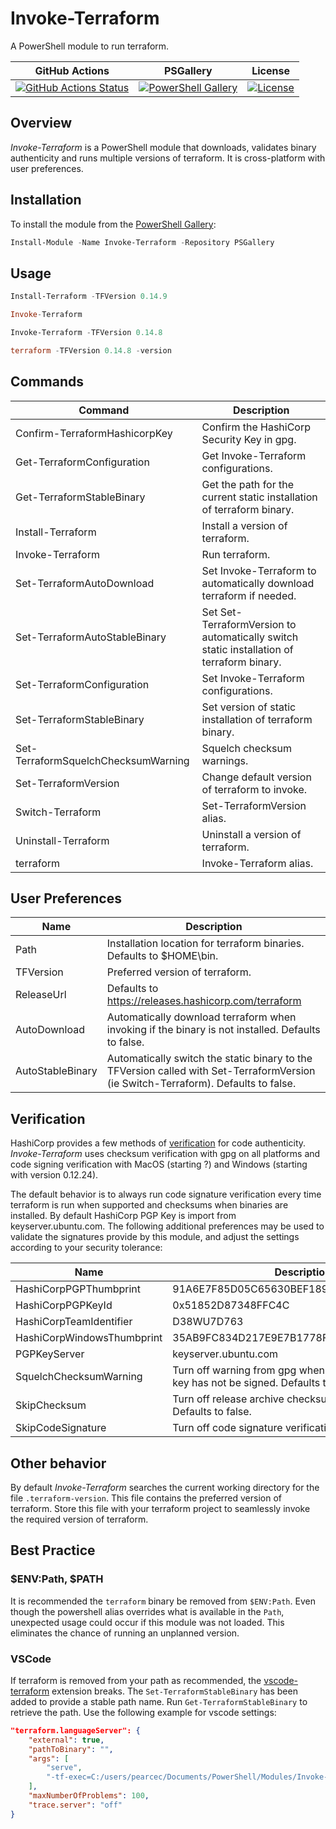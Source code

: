 # Invoke-Terraform

A PowerShell module to run terraform.

| GitHub Actions                                                         | PSGallery                                           | License                              |
| ---------------------------------------------------------------------- | --------------------------------------------------- | ------------------------------------ |
| [![GitHub Actions Status][github-actions-badge]][github-actions-build] | [![PowerShell Gallery][psgallery-badge]][psgallery] | [![License][license-badge]][license] |

## Overview

*Invoke-Terraform* is a PowerShell module that downloads, validates binary authenticity and runs multiple versions of terraform.  It is cross-platform with user preferences.

## Installation

To install the module from the [PowerShell Gallery](https://www.powershellgallery.com/):

```powershell
Install-Module -Name Invoke-Terraform -Repository PSGallery
```

## Usage

```powershell
Install-Terraform -TFVersion 0.14.9

Invoke-Terraform

Invoke-Terraform -TFVersion 0.14.8

terraform -TFVersion 0.14.8 -version
```

## Commands 
| Command                             | Description                                                                                |
| ----------------------------------- | ------------------------------------------------------------------------------------------ |
| Confirm-TerraformHashicorpKey       | Confirm the HashiCorp Security Key in gpg.                                                 |
| Get-TerraformConfiguration          | Get Invoke-Terraform configurations.                                                       |
| Get-TerraformStableBinary           | Get the path for the current static installation of terraform binary.                      |
| Install-Terraform                   | Install a version of terraform.                                                            |
| Invoke-Terraform                    | Run terraform.                                                                             |
| Set-TerraformAutoDownload           | Set Invoke-Terraform to automatically download terraform if needed.                        |
| Set-TerraformAutoStableBinary       | Set Set-TerraformVersion to automatically switch static  installation of terraform binary. |
| Set-TerraformConfiguration          | Set Invoke-Terraform configurations.                                                       |
| Set-TerraformStableBinary           | Set version of static installation of terraform binary.                                    |
| Set-TerraformSquelchChecksumWarning | Squelch checksum warnings.                                                                 |
| Set-TerraformVersion                | Change default version of terraform to invoke.                                             |
| Switch-Terraform                    | Set-TerraformVersion alias.                                                                |
| Uninstall-Terraform                 | Uninstall a version of terraform.                                                          |
| terraform                           | Invoke-Terraform alias.                                                                    |

## User Preferences

| Name             | Description                                                                                                                        |
| ---------------- | ---------------------------------------------------------------------------------------------------------------------------------- |
| Path             | Installation location for terraform binaries. Defaults to $HOME\bin.                                                               |
| TFVersion        | Preferred version of terraform.                                                                                                    |
| ReleaseUrl       | Defaults to https://releases.hashicorp.com/terraform                                                                               |
| AutoDownload     | Automatically download terraform when invoking if the binary is not installed. Defaults to false.                                  |
| AutoStableBinary | Automatically switch the static binary to the TFVersion called with Set-TerraformVersion (ie Switch-Terraform). Defaults to false. |

## Verification

HashiCorp provides a few methods of [verification](https://www.hashicorp.com/security) for code authenticity.  *Invoke-Terraform* uses checksum verification with gpg on all platforms and code signing verification with MacOS (starting ?) and Windows (starting with version 0.12.24).

The default behavior is to always run code signature verification every time terraform is run when supported and checksums when binaries are installed.  By default HashiCorp PGP Key is import from keyserver.ubuntu.com.  The following additional preferences may be used to validate the signatures provide by this module, and adjust the settings according to your 
security tolerance:

| Name                       | Description                                                                                 |
| -------------------------- | ------------------------------------------------------------------------------------------- |
| HashiCorpPGPThumbprint     | 91A6E7F85D05C65630BEF18951852D87348FFC4C                                                    |
| HashiCorpPGPKeyId          | 0x51852D87348FFC4C                                                                          |
| HashiCorpTeamIdentifier    | D38WU7D763                                                                                  |
| HashiCorpWindowsThumbprint | 35AB9FC834D217E9E7B1778FB1B97AF7C73792F2                                                    |
| PGPKeyServer               | keyserver.ubuntu.com                                                                        |
| SquelchChecksumWarning     | Turn off warning from gpg when HashiCorp imported key has not be signed. Defaults to false. |
| SkipChecksum               | Turn off release archive checksum verification via gpg. Defaults to false.                  |
| SkipCodeSignature          | Turn off code signature verification. Defaults to false.                                    |

## Other behavior

By default *Invoke-Terraform* searches the current working directory for the file `.terraform-version`.  This file contains the preferred version of terraform. Store this file with your terraform project to seamlessly invoke the required version of terraform.

## Best Practice

### $ENV:Path, $PATH

It is recommended the `terraform` binary be removed from `$ENV:Path`.  Even though the powershell alias overrides what is available in the `Path`, unexpected usage could occur if this module was not loaded. This eliminates the chance of running an unplanned version.

### VSCode

If terraform is removed from your path as recommended, the [vscode-terraform](https://github.com/hashicorp/vscode-terraform) extension breaks. The `Set-TerraformStableBinary` has been added to provide a stable path name.  Run `Get-TerraformStableBinary` to retrieve the path. Use the following example for vscode settings: 

```json
"terraform.languageServer": {
    "external": true,
    "pathToBinary": "",
    "args": [
        "serve",
        "-tf-exec=C:/users/pearcec/Documents/PowerShell/Modules/Invoke-Terraform/bin/terraform.exe",
    ],
    "maxNumberOfProblems": 100,
    "trace.server": "off"
}
```

[github-actions-badge]: https://github.com/pearcec/Invoke-Terraform/workflows/CI/badge.svg
[github-actions-build]: https://github.com/pearcec/Invoke-Terraform/actions
[psgallery-badge]:      https://img.shields.io/powershellgallery/dt/invoke-terraform.svg
[psgallery]:            https://www.powershellgallery.com/packages/invoke-terraform
[license-badge]: https://img.shields.io/github/license/pearcec/invoke-terraform.svg
[license]:       https://raw.githubusercontent.com/pearcec/Invoke-Terraform/main/LICENSE
